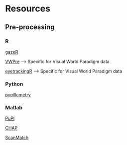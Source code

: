 # Resources

## Pre-processing

### R

[gazeR](https://github.com/dmirman/gazer)

[VWPre](https://github.com/cran/VWPre/tree/master) --> Specific for Visual World Paradigm data

[eyetrackingR](http://www.eyetracking-r.com/) --> Specific for Visual World Paradigm data

### Python

[pypillometry](https://ihrke.github.io/pypillometry/html/index.html)

### Matlab

[PuPl](https://github.com/kinleyid/PuPl)

[CHAP](https://in.bgu.ac.il/en/Labs/CNL/chap/default.aspx)

[ScanMatch](https://seis.bristol.ac.uk/~psidg/ScanMatch/)

